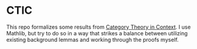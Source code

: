 # CTIC

This repo formalizes some results from [Category Theory in
Context](https://math.jhu.edu/~eriehl/context.pdf). I use Mathlib, but try to do
so in a way that strikes a balance between utilizing existing background lemmas
and working through the proofs myself.
